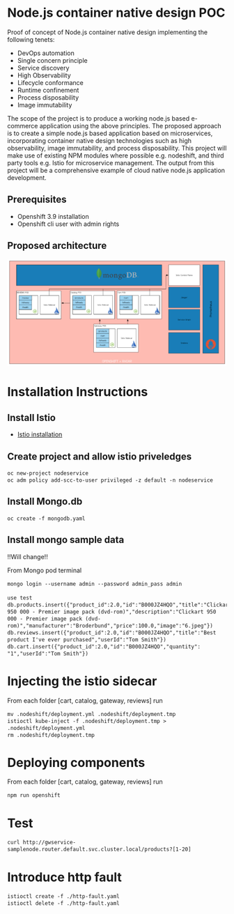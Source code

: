 # Node.js container native design POC
Proof of concept of Node.js container native design implementing the following tenets:

* DevOps automation
* Single concern principle
* Service discovery
* High Observability
* Lifecycle conformance
* Runtime confinement
* Process disposability
* Image immutability


The scope of the project is to produce a working node.js based e-commerce application using the above principles.
The proposed approach is to create a simple node.js based application based on microservices, incorporating container native design technologies such as high observability, image immutability, and process disposability.
This project will make use of existing NPM modules where possible e.g. nodeshift, and third party tools e.g. Istio for microservice management.  The output from this project will be a comprehensive example of cloud native node.js application development.

## Prerequisites
* Openshift 3.9 installation
* Openshift cli user with admin rights

## Proposed architecture

![Architecture](/assets/architecture.png)

# Installation Instructions

## Install Istio

* [Istio installation](/istio)

## Create project and allow istio priveledges
```
oc new-project nodeservice
oc adm policy add-scc-to-user privileged -z default -n nodeservice
```

<!-- ## Enable side car injection on per project basis

```
oc label namespace nodeservice istio-injection=enabled
``` -->

## Install Mongo.db
```
oc create -f mongodb.yaml
```

## Install mongo sample data
!!Will change!!

From Mongo pod terminal
```
mongo login --username admin --password admin_pass admin

use test
db.products.insert({"product_id":2.0,"id":"B000JZ4HQO","title":"Clickart 950 000 - Premier image pack (dvd-rom)","description":"Clickart 950 000 - Premier image pack (dvd-rom)","manufacturer":"Broderbund","price":100.0,"image":"6.jpeg"})
db.reviews.insert({"product_id":2.0,"id":"B000JZ4HQO","title":"Best product I've ever purchased","userId":"Tom Smith"})
db.cart.insert({"product_id":2.0,"id":"B000JZ4HQO","quantity": "1","userId":"Tom Smith"})
```

# Injecting the istio sidecar
From each folder [cart, catalog, gateway, reviews] run 
```
mv .nodeshift/deployment.yml .nodeshift/deployment.tmp
istioctl kube-inject -f .nodeshift/deployment.tmp > .nodeshift/deployment.yml
rm .nodeshift/deployment.tmp
```

# Deploying components 
From each folder [cart, catalog, gateway, reviews] run 


```
npm run openshift
```

# Test
```
curl http://gwservice-samplenode.router.default.svc.cluster.local/products?[1-20]
```

# Introduce http fault
```
istioctl create -f ./http-fault.yaml
istioctl delete -f ./http-fault.yaml
```